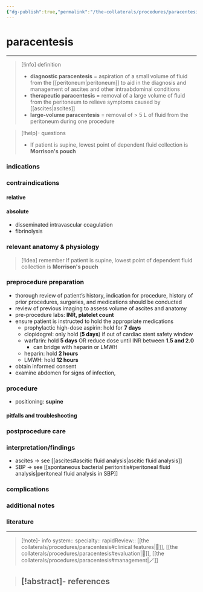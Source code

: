 ```yaml
---
{"dg-publish":true,"permalink":"/the-collaterals/procedures/paracentesis/"}
---
```


# paracentesis
---

> [!info] definition
> - **diagnostic paracentesis** = aspiration of a small volume of fluid from the [[peritoneum\|peritoneum]] to aid in the diagnosis and management of ascites and other intraabdominal conditions
> - **therapeutic paracentesis** = removal of a large volume of fluid from the peritoneum to relieve symptoms caused by [[ascites\|ascites]]
> - **large-volume paracentesis** = removal of > 5 L of fluid from the peritoneum during one procedure

> [!help]- questions
> - If patient is supine, lowest point of dependent fluid collection is **Morrison's pouch**


### indications


### contraindications
#### relative


#### absolute
- disseminated intravascular coagulation
- fibrinolysis

### relevant anatomy & physiology


>[!idea] remember
> If patient is supine, lowest point of dependent fluid collection is **Morrison's pouch**


### preprocedure preparation
- thorough review of patient’s history, indication for procedure, history of prior procedures, surgeries, and medications should be conducted
- review of previous imaging to assess volume of ascites and anatomy
- pre-procedure labs: **INR, platelet count**
- ensure patient is instructed to hold the appropriate medications
	- prophylactic high-dose aspirin: hold for **7 days**
	- clopidogrel: only hold (**5 days**) if out of cardiac stent safety window
	- warfarin: hold **5 days** OR reduce dose until INR between **1.5 and 2.0**
		- can bridge with heparin or LMWH
	- heparin: hold **2 hours**
	- LMWH: hold **12 hours**
- obtain informed consent
- examine abdomen for signs of infection, 

### procedure
- positioning: **supine**


#### pitfalls and troubleshooting


### postprocedure care


### interpretation/findings
- ascites → see [[ascites#ascitic fluid analysis\|ascitic fluid analysis]]
- SBP → see [[spontaneous bacterial peritonitis#peritoneal fluid analysis\|peritoneal fluid analysis in SBP]]



### complications


### additional notes



### literature



---

> [!note]- info
> system:: 
> specialty:: 
> rapidReview:: [[the collaterals/procedures/paracentesis#clinical features\|🐫]], [[the collaterals/procedures/paracentesis#evaluation\|🔬]], [[the collaterals/procedures/paracentesis#management\|🪄]]

> [!abstract]- references
> -  







